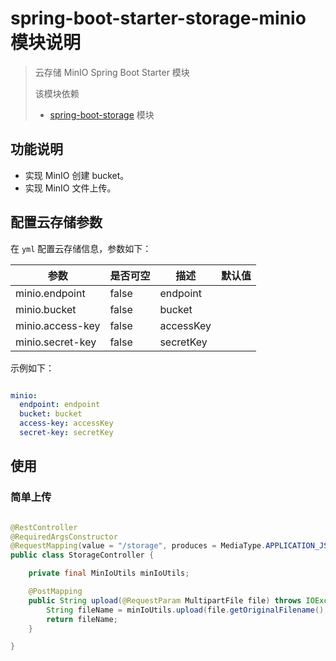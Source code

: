 # spring-boot-starter-storage-minio 模块说明

> 云存储 MinIO Spring Boot Starter 模块
>
> 该模块依赖 
> * [spring-boot-storage](../spring-boot-storage/README.md) 模块

## 功能说明

* 实现 MinIO 创建 bucket。
* 实现 MinIO 文件上传。

## 配置云存储参数

在 `yml` 配置云存储信息，参数如下：

|参数|是否可空|描述|默认值|
|---|---|---|---|
|minio.endpoint|false|endpoint||
|minio.bucket|false|bucket||
|minio.access-key|false|accessKey||
|minio.secret-key|false|secretKey||

示例如下：

```yml

minio:
  endpoint: endpoint
  bucket: bucket
  access-key: accessKey
  secret-key: secretKey

```

## 使用

### 简单上传

```java

@RestController
@RequiredArgsConstructor
@RequestMapping(value = "/storage", produces = MediaType.APPLICATION_JSON_VALUE)
public class StorageController {

    private final MinIoUtils minIoUtils;

    @PostMapping
    public String upload(@RequestParam MultipartFile file) throws IOException {
        String fileName = minIoUtils.upload(file.getOriginalFilename(), file.getContentType(), file.getInputStream());
        return fileName;
    }

}

```
